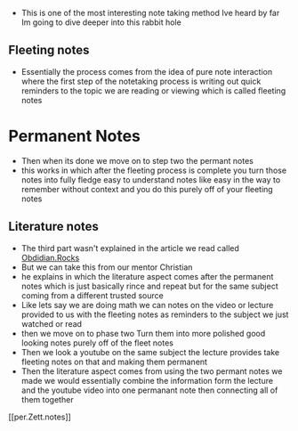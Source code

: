 - This is one of the most interesting note taking method Ive heard by far Im going to dive deeper into this rabbit hole 
 
## Fleeting notes 
- Essentially the process comes from the idea of pure note interaction where the first step of the notetaking process is writing out quick reminders to the topic we are reading or viewing which is called fleeting notes 

# Permanent Notes 
- Then when its done we move on to step two the permant notes 
- this works in which after the fleeting process is complete you turn those notes into fully fledge easy to understand notes like easy in the way to remember without context and you do this purely off of your fleeting notes 

## Literature notes
- The third part wasn't explained in the article we read called [Obdidian.Rocks](https://obsidian.rocks/getting-started-with-zettelkasten-in-obsidian/) 
- But we can take this from our mentor Christian 
- he explains in which the literature aspect comes after the permanent notes which is just basically rince and repeat but for the same subject coming from a different trusted source
- Like lets say we are doing math we can notes on the video or lecture provided to us with the fleeting notes as reminders to the subject we just watched or read 
- then we move on to phase two Turn them into more polished good looking notes purely off of the fleet notes 
- Then we look a youtube on the same subject the lecture provides take fleeting notes on that and making them permanent 
- Then the literature aspect comes from using the two permant notes we made we would essentially combine the information form the lecture and the youtube video into one permanant note then connecting all of them together 

[[per.Zett.notes]]